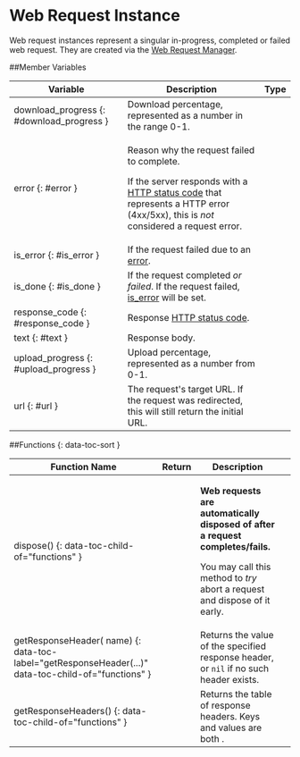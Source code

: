 # Web Request Instance

Web request instances represent a singular in-progress, completed or failed web request. They are created via the [Web Request Manager](manager.md).

##Member Variables

Variable | Description | Type
-- | -- | :--
download_progress {: #download_progress } | Download percentage, represented as a number in the range 0-1. | [<span class="tag flo"></span>](types.md)
error {: #error } | <p>Reason why the request failed to complete.</p><p>If the server responds with a [HTTP status code](#response_code) that represents a HTTP error (4xx/5xx), this is _not_ considered a request error.</p> | [<span class="tag str"></span>](types.md)
is_error {: #is_error } | If the request failed due to an [error](#error). | [<span class="tag boo"></span>](types.md)
is_done {: #is_done } | If the request completed _or failed_. If the request failed, [is_error](#is_error) will be set. | [<span class="tag boo"></span>](types.md)
response_code {: #response_code } | Response [HTTP status code](https://developer.mozilla.org/en-US/docs/Web/HTTP/Status). | [<span class="tag number"></span>](types.md)
text {: #text } | Response body. | [<span class="tag str"></span>](types.md)
upload_progress {: #upload_progress } | Upload percentage, represented as a number from 0-1. | [<span class="tag flo"></span>](types.md)
url {: #url } | The request's target URL. If the request was redirected, this will still return the initial URL. | [<span class="tag str"></span>](types.md)

##Functions {: data-toc-sort }

Function Name | Return | Description | &nbsp;
-- | -- | -- | --:
dispose() {: data-toc-child-of="functions" } | | <p>**Web requests are automatically disposed of after a request completes/fails.**</p><p>You may call this method to _try_ abort a request and dispose of it early.</p> |
getResponseHeader([<span class="tag str"></span>](types.md) name) {: data-toc-label="getResponseHeader(...)" data-toc-child-of="functions" } | [<span class="ret str"></span>](types.md) | Returns the value of the specified response header, or `nil` if no such header exists. |
getResponseHeaders() {: data-toc-child-of="functions" } | [<span class="ret tab"></span>](types.md)  | Returns the table of response headers. Keys and values are both [<span class="tag str"></span>](types.md). |
